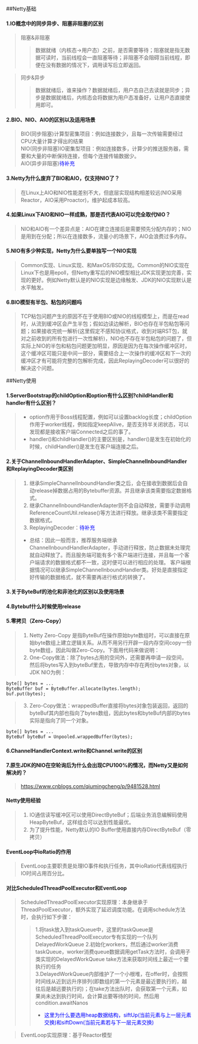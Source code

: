 ##Netty基础
#### 1.IO概念中的同步异步、阻塞非阻塞的区别
> 阻塞&非阻塞   
>> 数据就绪（内核态->用户态）之前，是否需要等待；阻塞就是指无数据可读时，当前线程会一直阻塞等待；非阻塞不会阻碍当前线程，即便在没有数据的情况下，调用读写后立即返回。      

> 同步&异步   
>> 数据就绪后，谁来操作？数据就绪后，用户态自己去读就是同步；异步是数据就绪后，内核态会将数据为用户态准备好，让用户态直接使用即可。

#### 2.BIO、NIO、AIO的区别以及适用场景
> BIO(同步阻塞)计算型密集项目：例如连接数少，且每一次传输需要经过CPU大量计算才得出的结果    
> NIO(同步非阻塞)IO密集型项目：例如连接数多，计算少的推送服务器，需要和大量的中断保持连接，但每个连接传输数据少。   
> AIO(异步非阻塞)<font color="blue">待补充</font>  

#### 3.Netty为什么废弃了BIO和AIO，仅支持NIO了？
> 在Linux上AIO和NIO性能差别不大，但底层实现结构相差较远(NIO采用Reactor，AIO采用Proactor)，维护起成本较高。

#### 4.如果Linux下AIO和NIO一样成熟，那是否代表AIO可以完全取代NIO？
> NIO和AIO有一个差异点是：AIO在建立连接后是需要预先分配内存的；NIO是用到在分配；所以在连接数多，流量小的场景下，AIO会浪费过多内存。
 
#### 5.NIO有多少种实现，Netty为什么要单独写一个NIO实现
> Common实现、Linux实现、和MaxOS/BSD实现。Common的NIO实现在Linux下也是用epoll，但Netty重写后的NIO模型相比JDK实现更加完善，实现的更好。例如Netty默认是的NIO实现是边缘触发、JDK的NIO实现默认是水平触发。

#### 6.BIO模型有半包、粘包的问题吗 
> TCP粘包问题产生的原因不在于使用BIO或NIO的线程模型上，而是在read时，从流到缓冲区会产生半包；假如边读边解析，BIO也存在半包粘包等问题；如果接收完统一解析(这里假定不感知协议格式，收到对端RST包，就对之前收到的所有包进行一次性解析)，NIO也不存在半包粘包的问题了，但实际上NIO的半包和粘包问题更加明显，原因是因为在每次操作缓冲区时，这个缓冲区可能只是中间一部分，需要结合上一次操作的缓冲区和下一次的缓冲区才有可能将完整的包解析完成，因此ReplayingDecoder可以很好的解决这个问题。

##Netty使用
#### 1.ServerBootstrap的childOption和option有什么区别?childHandler和handler有什么区别？
> * option作用于Boss线程配置，例如可以设置backlog长度；childOption作用于worker线程，例如指定keepAlive，是否支持半关闭状态，可以发现都是接收客户端Connected之后的事了。
> * handler()和childHandler()的主要区别是，handler()是发生在初始化的时候，childHandler()是发生在客户端连接之后。

#### 2.关于ChannelInboundHandlerAdapter、SimpleChannelInboundHandler和ReplayingDecoder类区别
> 1. 继承SimpleChannelInboundHandler类之后，会在接收到数据后会自动release掉数据占用的Bytebuffer资源。并且继承该类需要指定数据格式。
> 2. 继承ChannelInboundHandlerAdapter则不会自动释放，需要手动调用ReferenceCountUtil.release()等方法进行释放。继承该类不需要指定数据格式。
> 3. ReplayingDecoder：<font color="blue">待补充</font>  
> * 总结：因此一般而言，推荐服务端继承ChannelInboundHandlerAdapter，手动进行释放，防止数据未处理完就自动释放了。而且服务端可能有多个客户端进行连接，并且每一个客户端请求的数据格式都不一致，这时便可以进行相应的处理。 客户端根据情况可以继承SimpleChannelInboundHandler类。好处是直接指定好传输的数据格式，就不需要再进行格式的转换了。

#### 3.关于ByteBuf的池化和非池化的区别以及使用场景

#### 4.Bytebuf什么时候使用release

#### 5.零拷贝（Zero-Copy）
> 1. Netty Zero-Copy 是指ByteBuf在操作原始byte数组时，可以直接在原始byte数组上建立逻辑关系。从而不用另行开辟一段内存空间copy一份byte数组，因此叫做Zero-Copy。下面用代码来做说明：  
> 2. One-Copy做法：除了bytes占用的空间外，还需要再申请一段空间，然后将bytes写入到byteBuf里去，导致内存中存在两份bytes对象，以JDK NIO为例：  
```
byte[] bytes = ...
ByteBuffer buf = ByteBuffer.allocate(bytes.length);   
buf.put(bytes);
```
> 3. Zero-Copy做法：wrappedBuffer直接将bytes对象包装返回，返回的byteBuf其内部也指向了bytes数组，因此bytes和byteBuf内部的bytes实际是指向了同一个对象。 
```
byte[] bytes = ...  
ByteBuf byteBuf = Unpooled.wrappedBuffer(bytes);  
```

#### 6.ChannelHandlerContext.write和Channel.write的区别
> 

#### 7.原生JDK的NIO在空轮询后为什么会出现CPU100%的情况，而Netty又是如何解决的？
> https://www.cnblogs.com/qiumingcheng/p/9481528.html

#### Netty使用经验
> 1. IO通信读写缓冲区可以使用DirectByteBuf；后端业务消息编解码使用HeapByteBuf，这样组合可以达到性能最优。
> 2. 为了提升性能，Netty默认的IO Buffer使用直接内存DirectByteBuf（零拷贝）

#### EventLoop中ioRatio的作用
> EventLoop主要职责是处理IO事件和执行任务，其中ioRatio代表线程执行IO时间占用百分比。

#### 对比ScheduledThreadPoolExecutor和EventLoop
> ScheduledThreadPoolExecutor实现原理：本身继承于ThreadPoolExecutor，额外实现了延迟调度功能。在调用schedule方法时，会执行如下步骤：
>> 1.将task放入到taskQueue中，这里的taskQueue是ScheduledThreadPoolExecutor专有实现的一个队列DelayedWorkQueue
>> 2.初始化workers，然后通过worker消费taskQueue，worker消费queue数据调用getTask方法时，会调用子类实现的DelayedWorkQueue take方法来获取时间线上最近一个要执行的任务  
>> 3.DelayedWorkQueue内部维护了一个小根堆，在offer时，会按照时间线从近到远升序排列(即数组的第一个元素是最近要执行的，越往后是越远要执行的)；在take方法出队时，会获取第一个元素，如果尚未达到执行时间，会计算出要等待的时间，然后用condition.awaitNanos
>> * <font color="blue">这里为什么要选用heap数据结构，siftUp(当前元素与上一层元素交换)和siftDown(当前元素若与下一层元素交换)</font>  

> EventLoop实现原理：基于Reactor模型







